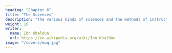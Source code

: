 ```yaml
---
heading: "Chapter 6"
title: "The Sciences"
description: "The various kinds of sciences and the methods of instruction"
weight: 10
writer:
  name: Ibn Khaldun
  url: https://en.wikipedia.org/wiki/Ibn_Khaldun
image: "/covers/muq.jpg"
---
```

